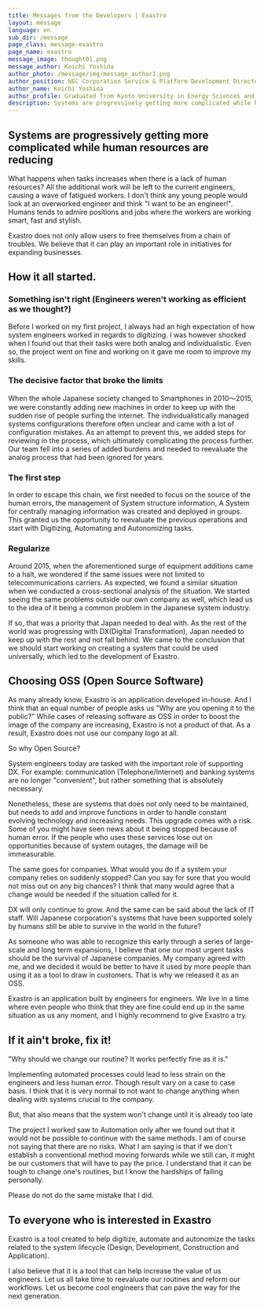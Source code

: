 ```yaml
---
title: Messages from the Developers | Exastro
layout: message
language: en
sub_dir: /message
page_class: message-exastro
page_name: exastro
message_image: thought01.png
message_author: Koichi Yoshida
author_photo: /message/img/message_author1.png
author_position: NEC Corporation Service & Platform Development Director
author_name: Koichi Yoshida
author_profile: Graduated from Kyoto University in Energy Sciences and joined NEC in 2006.<br>Shortly after started engaging in designing operation and development processes and system architectures for large scale communication carriers.<br>While spending his days as a system engineer, he recognized the issue of "analog, manual and inefficient" operations when creating digital systems. Around 2015, he started working on "digitization, automation and optimizing" the "system development, construction and operation". Released IT Automation as the first software of the Exastro Suite in 2019 as an OSS (Open Source Software).
description: Systems are progressively getting more complicated while human resources are reducing
---
```

<h2>Systems are progressively getting more complicated while human resources are reducing</h2>

<p>What happens when tasks increases when there is a lack of human resources? All the additional work will be left to the current engineers, causing a wave of fatigued workers. I don't think any young people would look at an overworked engineer and think "I want to be an engineer!". Humans tends to admire positions and jobs where the workers are working smart, fast and stylish.</p>

<p>Exastro does not only allow users to free themselves from a chain of troubles. We believe that it can play an important role in initiatives for expanding businesses.</p>

<h2>How it all started.</h2>
<h3>Something isn't right (Engineers weren't working as efficient as we thought?)</h3>
<p>Before I worked on my first project, I always had an high expectation of how system engineers worked in regards to digitizing. I was however shocked when I found out that their tasks were both analog and individualistic. Even so, the project went on fine and working on it gave me room to improve my skills.</p>

<h3>The decisive factor that broke the limits</h3>
<p>When the whole Japanese society changed to Smartphones in 2010～2015, we were constantly adding new machines in order to keep up with the sudden rise of people surfing the internet. The individualistically managed systems configurations therefore often unclear and came with a lot of configuration mistakes. As an attempt to prevent this, we added steps for reviewing in the process, which ultimately complicating the process further. Our team fell into a series of added burdens and needed to reevaluate the analog process that had been ignored for years.</p>

<h3>The first step</h3>
<p>In order to escape this chain, we first needed to focus on the source of the human errors, the management of System structure information, A System for centrally managing information was created and deployed in groups. This granted us the opportunity to reevaluate the previous operations and start with Digitizing, Automating and Autonomizing tasks.</p>

<h3>Regularize</h3>
<p>Around 2015, when the aforementioned surge of equipment additions came to a halt, we wondered if the same issues were not limited to telecommunications carriers. As expected, we found a similar situation when we conducted a cross-sectional analysis of the situation. We started seeing the same problems outside our own company as well, which lead us to the idea of it being a common problem in the Japanese system industry.</p>
<p>If so, that was a priority that Japan needed to deal with. As the rest of the world was progressing with DX(Digital Transformation), Japan needed to keep up with the rest and not fall behind. We came to the conclusion that we should start working on creating a system that could be used universally, which led to the development of Exastro.</p>

<h2>Choosing OSS (Open Source Software)</h2>
<p>As many already know, Exastro is an application developed in-house. And I think that an equal number of people asks us "Why are you opening it to the public?" While cases of releasing software as OSS in order to boost the image of the company are increasing, Exastro is not a product of that. As a result, Exastro does not use our company logo at all.</p>
<p>So why Open Source?</p>
<p>System engineers today are tasked with the important role of supporting DX. For example: communication (Telephone/Internet) and banking systems are no longer "convenient", but rather something that is absolutely necessary.</p>
<p>Nonetheless, these are systems that does not only need to be maintained, but needs to add and improve functions in order to handle constant evolving technology and increasing needs. This upgrade comes with a risk. Some of you might have seen news about it being stopped because of human error. If the people who uses these services lose out on opportunities because of system outages, the damage will be immeasurable.</p>
<p>The same goes for companies. What would you do if a system your company relies on suddenly stopped? Can you say for sure that you would not miss out on any big chances? I think that many would agree that a change would be needed if the situation called for it.</p>
<p>DX will only continue to grow. And the same can be said about the lack of IT staff. Will Japanese corporation's systems that have been supported solely by humans still be able to survive in the world in the future?</p>
<p>As someone who was able to recognize this early through a series of large-scale and long term expansions, I believe that one our most urgent tasks should be the survival of Japanese companies. My company agreed with me, and we decided it would be better to have it used by more people than using it as a tool to draw in customers. That is why we released it as an OSS.</p>
<p>Exastro is an application built by engineers for engineers. We live in a time where even people who think that they are fine could end up in the same situation as us any moment, and I highly recommend to give Exastro a try.</p>

<h2>If it ain't broke, fix it!</h2>
<p>"Why should we change our routine? It works perfectly fine as it is."</p>
<p>Implementing automated processes could lead to less strain on the engineers and less human error. Though result vary on a case to case basis. I think that it is very normal to not want to change anything when dealing with systems crucial to the company.</p>
<p>But, that also means that the system won't change until it is already too late</p>
<p>The project I worked saw to Automation only after we found out that it would not be possible to continue with the same methods. I am of course not saying that there are no risks. What I am saying is that if we don't establish a conventional method moving forwards while we still can, it might be our customers that will have to pay the price. I understand that it can be tough to change one's routines, but I know the hardships of failing personally.</p>
<p>Please do not do the same mistake that I did.</p>

<h2>To everyone who is interested in Exastro</h2>
<p>Exastro is a tool created to help digitize, automate and autonomize the tasks related to the system lifecycle (Design, Development, Construction and Application).</p>
<p>I also believe that it is a tool that can help increase the value of us engineers. Let us all take time to reevaluate our routines and reform our workflows. Let us become cool engineers that can pave the way for the next generation.</p>